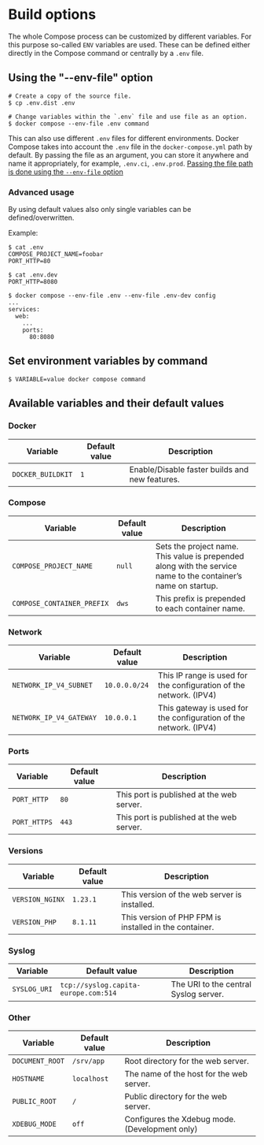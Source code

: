 # Build options

The whole Compose process can be customized by different variables. For this purpose so-called `ENV` variables
are used. These can be defined either directly in the Compose command or centrally by a `.env` file.

## Using the "--env-file" option

```shell
# Create a copy of the source file.
$ cp .env.dist .env

# Change variables within the `.env` file and use file as an option.
$ docker compose --env-file .env command
```

This can also use different `.env` files for different environments. Docker Compose
takes into account the `.env` file in the `docker-compose.yml` path by default. By passing the file as an argument, you
can store it anywhere and name it appropriately, for example, `.env.ci`, `.env.prod`. [Passing the file path is
done using the `--env-file` option](https://docs.docker.com/compose/environment-variables/#using-the---env-file--option)

### Advanced usage

By using default values also only single variables can be defined/overwritten.

Example:

```shell
$ cat .env
COMPOSE_PROJECT_NAME=foobar
PORT_HTTP=80

$ cat .env.dev
PORT_HTTP=8080

$ docker compose --env-file .env --env-file .env-dev config
...
services:
  web:
    ...
    ports:
      80:8080
```

## Set environment variables by command

```shell
$ VARIABLE=value docker compose command
```

## Available variables and their default values

### Docker

| Variable          | Default value | Description                                    |
|-------------------|---------------|------------------------------------------------|
| `DOCKER_BUILDKIT` | `1`           | Enable/Disable faster builds and new features. |

### Compose

| Variable                   | Default value | Description                                                                                                    |
|----------------------------|---------------|----------------------------------------------------------------------------------------------------------------|
| `COMPOSE_PROJECT_NAME`     | `null`        | Sets the project name. This value is prepended along with the service name to the container’s name on startup. |
| `COMPOSE_CONTAINER_PREFIX` | `dws`         | This prefix is prepended to each container name.                                                               |

### Network

| Variable                | Default value | Description                                                        |
|-------------------------|---------------|--------------------------------------------------------------------|
| `NETWORK_IP_V4_SUBNET`  | `10.0.0.0/24` | This IP range is used for the configuration of the network. (IPV4) |
| `NETWORK_IP_V4_GATEWAY` | `10.0.0.1`    | This gateway is used for the configuration of the network. (IPV4)  |

### Ports

| Variable     | Default value | Description                               |
|--------------|---------------|-------------------------------------------|
| `PORT_HTTP`  | `80`          | This port is published at the web server. |
| `PORT_HTTPS` | `443`         | This port is published at the web server. |

### Versions

| Variable        | Default value | Description                                            |
|-----------------|---------------|--------------------------------------------------------|
| `VERSION_NGINX` | `1.23.1`      | This version of the web server is installed.           |
| `VERSION_PHP`   | `8.1.11`      | This version of PHP FPM is installed in the container. |

### Syslog

| Variable     | Default value                        | Description                           |
|--------------|--------------------------------------|---------------------------------------|
| `SYSLOG_URI` | `tcp://syslog.capita-europe.com:514` | The URI to the central Syslog server. |

### Other

| Variable        | Default value | Description                                    |
|-----------------|---------------|------------------------------------------------|
| `DOCUMENT_ROOT` | `/srv/app`    | Root directory for the web server.             |
| `HOSTNAME`      | `localhost`   | The name of the host for the web server.       |
| `PUBLIC_ROOT`   | `/`           | Public directory for the web server.           |
| `XDEBUG_MODE`   | `off`         | Configures the Xdebug mode. (Development only) |